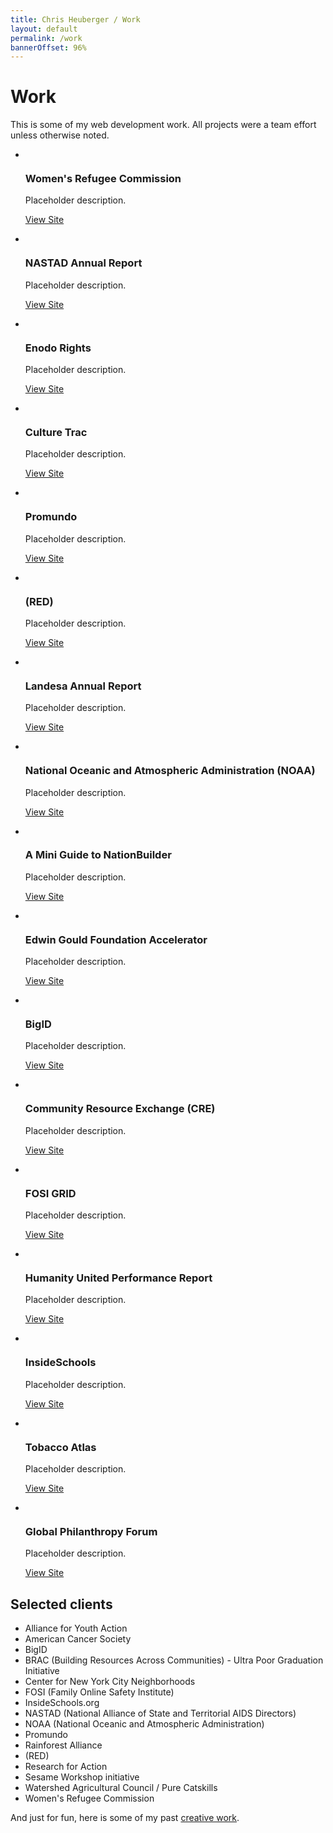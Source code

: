 ```yaml
---
title: Chris Heuberger / Work
layout: default
permalink: /work
bannerOffset: 96%
---
```


<div class="main-content">

  <div class="page-title-group">
    <h1 class="page-title">Work</h1>
    <p class="page-title-note">This is some of my web development work. All projects were a team effort unless otherwise noted.</p>
  </div>

  <section class="list-wrapper">
    <ul class="list-1c">
      <li class="list-1c__item">
        <img class="list-1c__img" src="https://source.unsplash.com/random/400x400" alt="" loading="lazy">
        <div class="list-1c__text">
          <h3 class="list-1c__title">Women's Refugee Commission</h3>
          <p class="list-1c__description">Placeholder description.</p>
          <p class="list-1c__resources"><a class="btn" href="https://www.womensrefugeecommission.org/" target="_blank" rel="noopener">View Site</a></p>
        </div>
      </li>
      <li class="list-1c__item">
        <img class="list-1c__img" src="https://source.unsplash.com/random/400x400" alt="" loading="lazy">
        <div class="list-1c__text">
          <h3 class="list-1c__title">NASTAD Annual Report</h3>
          <p class="list-1c__description">Placeholder description.</p>
          <p class="list-1c__resources"><a class="btn" href="https://publications.partbadap-2019.nastad.org/" target="_blank" rel="noopener">View Site</a></p>
        </div>
      </li>
      <li class="list-1c__item">
        <img class="list-1c__img" src="https://source.unsplash.com/random/400x400" alt="" loading="lazy">
        <div class="list-1c__text">
          <h3 class="list-1c__title">Enodo Rights</h3>
          <p class="list-1c__description">Placeholder description.</p>
          <p class="list-1c__resources"><a class="btn" href="https://www.enodorights.com/" target="_blank" rel="noopener">View Site</a></p>
        </div>
      </li>
      <li class="list-1c__item">
        <img class="list-1c__img" src="https://source.unsplash.com/random/400x400" alt="" loading="lazy">
        <div class="list-1c__text">
          <h3 class="list-1c__title">Culture Trac</h3>
          <p class="list-1c__description">Placeholder description.</p>
          <p class="list-1c__resources"><a class="btn" href="https://culturetrack.com/" target="_blank" rel="noopener">View Site</a></p>
        </div>
      </li>
      <li class="list-1c__item">
        <img class="list-1c__img" src="https://source.unsplash.com/random/400x400" alt="" loading="lazy">
        <div class="list-1c__text">
          <h3 class="list-1c__title">Promundo</h3>
          <p class="list-1c__description">Placeholder description.</p>
          <p class="list-1c__resources"><a class="btn" href="https://promundoglobal.org/" target="_blank" rel="noopener">View Site</a></p>
        </div>
      </li>
      <li class="list-1c__item">
        <img class="list-1c__img" src="https://source.unsplash.com/random/400x400" alt="" loading="lazy">
        <div class="list-1c__text">
          <h3 class="list-1c__title">(RED)</h3>
          <p class="list-1c__description">Placeholder description.</p>
          <p class="list-1c__resources"><a class="btn" href="https://www.red.org/" target="_blank" rel="noopener">View Site</a></p>
        </div>
      </li>
      <li class="list-1c__item">
        <img class="list-1c__img" src="https://source.unsplash.com/random/400x400" alt="" loading="lazy">
        <div class="list-1c__text">
          <h3 class="list-1c__title">Landesa Annual Report</h3>
          <p class="list-1c__description">Placeholder description.</p>
          <p class="list-1c__resources"><a class="btn" href="https://www.landesa.org/annual-report-2017/" target="_blank" rel="noopener">View Site</a></p>
        </div>
      </li>
      <li class="list-1c__item">
        <img class="list-1c__img" src="https://source.unsplash.com/random/400x400" alt="" loading="lazy">
        <div class="list-1c__text">
          <h3 class="list-1c__title">National Oceanic and Atmospheric Administration (NOAA)</h3>
          <p class="list-1c__description">Placeholder description.</p>
          <p class="list-1c__resources"><a class="btn" href="https://www.seathefuture.org/" target="_blank" rel="noopener">View Site</a></p>
        </div>
      </li>
      <li class="list-1c__item">
        <img class="list-1c__img" src="https://source.unsplash.com/random/400x400" alt="" loading="lazy">
        <div class="list-1c__text">
          <h3 class="list-1c__title">A Mini Guide to NationBuilder</h3>
          <p class="list-1c__description">Placeholder description.</p>
          <p class="list-1c__resources"><a class="btn" href="https://radishlab.github.io/nationbuilder-guide/" target="_blank" rel="noopener">View Site</a></p>
        </div>
      </li>
      <li class="list-1c__item">
        <img class="list-1c__img" src="https://source.unsplash.com/random/400x400" alt="" loading="lazy">
        <div class="list-1c__text">
          <h3 class="list-1c__title">Edwin Gould Foundation Accelerator</h3>
          <p class="list-1c__description">Placeholder description.</p>
          <p class="list-1c__resources"><a class="btn" href="https://www.egfaccelerator.org/" target="_blank" rel="noopener">View Site</a></p>
        </div>
      </li>
      <li class="list-1c__item">
        <img class="list-1c__img" src="https://source.unsplash.com/random/400x400" alt="" loading="lazy">
        <div class="list-1c__text">
          <h3 class="list-1c__title">BigID</h3>
          <p class="list-1c__description">Placeholder description.</p>
          <p class="list-1c__resources"><a class="btn" href="https://bigid.com/" target="_blank" rel="noopener">View Site</a></p>
        </div>
      </li>
      <li class="list-1c__item">
        <img class="list-1c__img" src="https://source.unsplash.com/random/400x400" alt="" loading="lazy">
        <div class="list-1c__text">
          <h3 class="list-1c__title">Community Resource Exchange (CRE)</h3>
          <p class="list-1c__description">Placeholder description.</p>
          <p class="list-1c__resources"><a class="btn" href="https://www.crenyc.org/" target="_blank" rel="noopener">View Site</a></p>
        </div>
      </li>
      <li class="list-1c__item">
        <img class="list-1c__img" src="https://source.unsplash.com/random/400x400" alt="" loading="lazy">
        <div class="list-1c__text">
          <h3 class="list-1c__title">FOSI GRID</h3>
          <p class="list-1c__description">Placeholder description.</p>
          <p class="list-1c__resources"><a class="btn" href="https://fosigrid.org/" target="_blank" rel="noopener">View Site</a></p>
        </div>
      </li>
      <li class="list-1c__item">
        <img class="list-1c__img" src="https://source.unsplash.com/random/400x400" alt="" loading="lazy">
        <div class="list-1c__text">
          <h3 class="list-1c__title">Humanity United Performance Report</h3>
          <p class="list-1c__description">Placeholder description.</p>
          <p class="list-1c__resources"><a class="btn" href="https://humanityunited.org/" target="_blank" rel="noopener">View Site</a></p>
        </div>
      </li>
      <li class="list-1c__item">
        <img class="list-1c__img" src="https://source.unsplash.com/random/400x400" alt="" loading="lazy">
        <div class="list-1c__text">
          <h3 class="list-1c__title">InsideSchools</h3>
          <p class="list-1c__description">Placeholder description.</p>
          <p class="list-1c__resources"><a class="btn" href="https://insideschools.org/" target="_blank" rel="noopener">View Site</a></p>
        </div>
      </li>
      <li class="list-1c__item">
        <img class="list-1c__img" src="https://source.unsplash.com/random/400x400" alt="" loading="lazy">
        <div class="list-1c__text">
          <h3 class="list-1c__title">Tobacco Atlas</h3>
          <p class="list-1c__description">Placeholder description.</p>
          <p class="list-1c__resources"><a class="btn" href="https://tobaccoatlas.org/" target="_blank" rel="noopener">View Site</a></p>
        </div>
      </li>
      <li class="list-1c__item">
        <img class="list-1c__img" src="https://source.unsplash.com/random/400x400" alt="" loading="lazy">
        <div class="list-1c__text">
          <h3 class="list-1c__title">Global Philanthropy Forum</h3>
          <p class="list-1c__description">Placeholder description.</p>
          <p class="list-1c__resources"><a class="btn" href="https://www.philanthropyforum.org/" target="_blank" rel="noopener">View Site</a></p>
        </div>
      </li>
    </ul>
  </section>

  <div class="spacer"></div>

  <section>
    <h2>Selected clients</h2>  
    <ul class="basic-list basic-list__ul client-list">  
      <li>Alliance for Youth Action</li>
      <li>American Cancer Society</li>
      <li>BigID</li>
      <li>BRAC (Building Resources Across Communities) - Ultra Poor Graduation Initiative</li>
      <li>Center for New York City Neighborhoods</li>
      <li>FOSI (Family Online Safety Institute)</li>
      <li>InsideSchools.org</li>
      <li>NASTAD (National Alliance of State and Territorial AIDS Directors)</li>
      <li>NOAA (National Oceanic and Atmospheric Administration)</li>
      <li>Promundo</li>
      <li>Rainforest Alliance</li>
      <li>(RED)</li>
      <li>Research for Action</li>
      <li>Sesame Workshop initiative</li>
      <li>Watershed Agricultural Council / Pure Catskills</li>
      <li>Women's Refugee Commission</li>
    </ul>
  </section> 

  <div class="spacer"></div>

  <p class="page-note">And just for fun, here is some of my past <a href="/creative">creative work</a>.</p>

</div>
